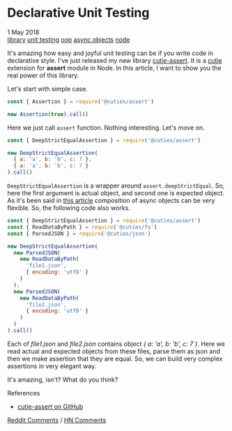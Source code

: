 # Declarative Unit Testing

<div class="date">1 May 2018</div>

<div class="tags">
  <a class="tag" href="/../tags/library?v={version}">library</a>
  <a class="tag" href="/../tags/unittesting?v={version}">unit testing</a>
  <a class="tag" href="/../tags/oop?v={version}">oop</a>
  <a class="tag" href="/../tags/asyncobjects?v={version}">async objects</a>
  <a class="tag" href="/../tags/node?v={version}">node</a>
</div>

It's amazing how easy and joyful unit testing can be if you write code in declarative style. I've just released my new library [cutie-assert](https://github.com/Guseyn/cutie-assert). It is a [cutie](https://github.com/Guseyn/cutie) extension for **assert** module in Node. In this article, I want to show you the real power of this library.

Let's start with simple case.

```js
const { Assertion } = require('@cuties/assert')

new Assertion(true).call()
```

Here we just call `assert` function. Nothing interesting. Let's move on.

```js
const { DeepStrictEqualAssertion } = require('@cuties/assert')

new DeepStrictEqualAssertion(
  { a: 'a', b: 'b', c: 7 },
  { a: 'a', b: 'b', c: 7 }
).call()
```

`DeepStrictEqualAssertion` is a wrapper around `assert.deepStrictEqual`. So, here the first argument is actual object, and second one is expected object. As it's been said in [this article](/../async-objects-instead-of-async-calls) composition of async objects can be very flexible. So, the following code also works.

```js
const { DeepStrictEqualAssertion } = require('@cuties/assert')
const { ReadDataByPath } = require('@cuties/fs')
const { ParsedJSON } = require('@cuties/json')

new DeepStrictEqualAssertion(
  new ParsedJSON(
    new ReadDataByPath(
      'file1.json',
      { encoding: 'utf8' }
    )
  ),
  new ParsedJSON(
    new ReadDataByPath(
      'file2.json',
      { encoding: 'utf8' }
    )
  )
).call()
```

Each of *file1.json* and *file2.json* contains object *{ a: 'a', b: 'b', c: 7 }*. Here we read actual and expected objects from these files, parse them as json and then we make assertion that they are equal. So, we can build very complex assertions in very elegant way.

It's amazing, isn't? What do you think?

<div class="refs">References</div>

* [cutie-assert on GitHub](https://github.com/Guseyn/cutie-assert)

[Reddit Comments](https://www.reddit.com/r/node/comments/b29vpi/declarative_unit_testing/?) / 
[HN Comments](https://news.ycombinator.com/item?id=19416508)
